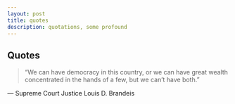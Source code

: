 ```yaml
---
layout: post
title: quotes
description: quotations, some profound
---
```


## Quotes 

>“We can have democracy in this country, or we can have great wealth concentrated in the hands of a few, but we can’t have both.” 

— Supreme Court Justice Louis D. Brandeis
